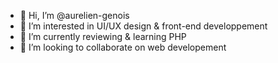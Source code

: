 - 👋 Hi, I’m @aurelien-genois
- 👀 I’m interested in UI/UX design & front-end developpement
- 🌱 I’m currently reviewing & learning PHP
- 💞️ I’m looking to collaborate on web developement


<!---
- 📫 How to reach me ...
aurelien-genois/aurelien-genois is a ✨ special ✨ repository because its `README.md` (this file) appears on your GitHub profile.
You can click the Preview link to take a look at your changes.
- 🌱 I’m currently learning Asynchronous JavaScript, in the Full Stack JavaScript path from [The Odin Project](https://www.theodinproject.com/paths/full-stack-javascript/)
--->
